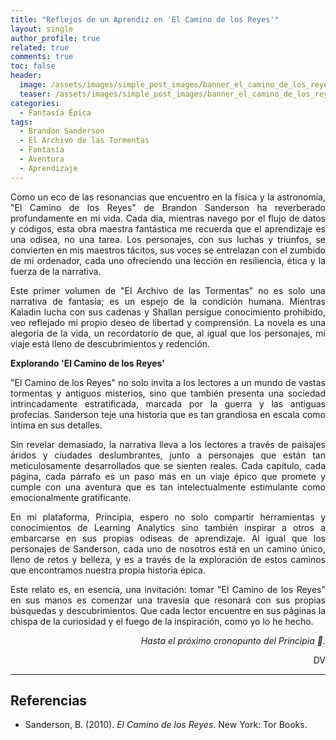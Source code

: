 ```yaml
---
title: "Reflejos de un Aprendiz en 'El Camino de los Reyes'"
layout: single
author_profile: true
related: true
comments: true
toc: false
header:
  image: /assets/images/simple_post_images/banner_el_camino_de_los_reyes.png
  teaser: /assets/images/simple_post_images/banner_el_camino_de_los_reyes.png
categories:
  - Fantasía Épica
tags:
  - Brandon Sanderson
  - El Archivo de las Tormentas
  - Fantasía
  - Aventura
  - Aprendizaje
---
```

<div markdown="1" style="text-align: justify;">
Como un eco de las resonancias que encuentro en la física y la astronomía, "El Camino de los Reyes" de Brandon Sanderson ha reverberado profundamente en mi vida. Cada día, mientras navego por el flujo de datos y códigos, esta obra maestra fantástica me recuerda que el aprendizaje es una odisea, no una tarea. Los personajes, con sus luchas y triunfos, se convierten en mis maestros tácitos, sus voces se entrelazan con el zumbido de mi ordenador, cada uno ofreciendo una lección en resiliencia, ética y la fuerza de la narrativa.

Este primer volumen de "El Archivo de las Tormentas" no es solo una narrativa de fantasía; es un espejo de la condición humana. Mientras Kaladin lucha con sus cadenas y Shallan persigue conocimiento prohibido, veo reflejado mi propio deseo de libertad y comprensión. La novela es una alegoría de la vida, un recordatorio de que, al igual que los personajes, mi viaje está lleno de descubrimientos y redención.

**Explorando 'El Camino de los Reyes'**

"El Camino de los Reyes" no solo invita a los lectores a un mundo de vastas tormentas y antiguos misterios, sino que también presenta una sociedad intrincadamente estratificada, marcada por la guerra y las antiguas profecías. Sanderson teje una historia que es tan grandiosa en escala como íntima en sus detalles.

Sin revelar demasiado, la narrativa lleva a los lectores a través de paisajes áridos y ciudades deslumbrantes, junto a personajes que están tan meticulosamente desarrollados que se sienten reales. Cada capítulo, cada página, cada párrafo es un paso más en un viaje épico que promete y cumple con una aventura que es tan intelectualmente estimulante como emocionalmente gratificante.

En mi plataforma, Principia, espero no solo compartir herramientas y conocimientos de Learning Analytics sino también inspirar a otros a embarcarse en sus propias odiseas de aprendizaje. Al igual que los personajes de Sanderson, cada uno de nosotros está en un camino único, lleno de retos y belleza, y es a través de la exploración de estos caminos que encontramos nuestra propia historia épica.

Este relato es, en esencia, una invitación: tomar "El Camino de los Reyes" en sus manos es comenzar una travesía que resonará con sus propias búsquedas y descubrimientos. Que cada lector encuentre en sus páginas la chispa de la curiosidad y el fuego de la inspiración, como yo lo he hecho.

</div>

<div align="right" markdown="1">

_Hasta el próximo cronopunto del Principia 🥚._

DV

</div>

---

## Referencias
- Sanderson, B. (2010). *El Camino de los Reyes*. New York: Tor Books.
